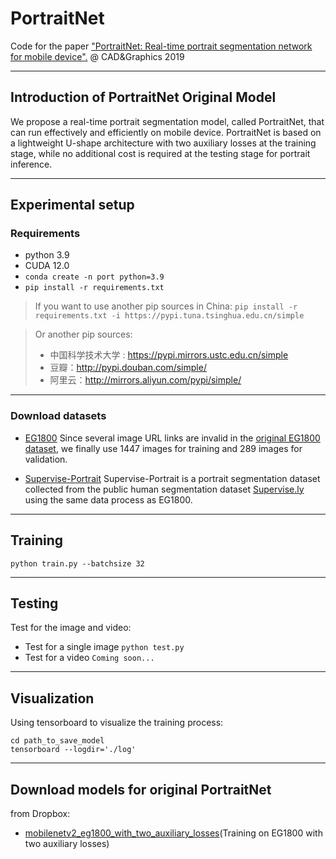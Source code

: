 # PortraitNet

Code for the paper ["PortraitNet: Real-time portrait segmentation network for mobile device".](https://www.sciencedirect.com/science/article/pii/S0097849319300305) @ CAD&Graphics 2019

---
## Introduction of PortraitNet Original Model

We propose a real-time portrait segmentation model, called PortraitNet, that can run effectively and efficiently on mobile device. PortraitNet is based on a lightweight U-shape architecture with two auxiliary losses at the training stage, while no additional cost is required at the testing stage for portrait inference. 

---
## Experimental setup

### Requirements
- python 3.9
- CUDA 12.0
- `conda create -n port python=3.9`
- `pip install -r requirements.txt`
> If you want to use another pip sources in China:
> `pip install -r requirements.txt -i https://pypi.tuna.tsinghua.edu.cn/simple`

> Or another pip sources:
> - 中国科学技术大学 : https://pypi.mirrors.ustc.edu.cn/simple
> - 豆瓣：http://pypi.douban.com/simple/
> - 阿里云：http://mirrors.aliyun.com/pypi/simple/ 

---
### Download datasets
- [EG1800](https://pan.baidu.com/s/1myEBdEmGz6ufniU3i1e6Uw) Since several image URL links are invalid in the [original EG1800 dataset](http://xiaoyongshen.me/webpage_portrait/index.html), we finally use 1447 images for training and 289 images for validation. 

- [Supervise-Portrait](https://pan.baidu.com/s/1uBtCsLj156e_iy3DtkvjQQ) Supervise-Portrait is a portrait segmentation dataset collected from the public human segmentation dataset [Supervise.ly](https://supervise.ly/) using the same data process as EG1800.

---
## Training

```
python train.py --batchsize 32 
```

---
## Testing

Test for the image and video:
- Test for a single image
`python test.py`
- Test for a video
`Coming soon...`

---
## Visualization
Using tensorboard to visualize the training process:
```
cd path_to_save_model
tensorboard --logdir='./log'
```

---
## Download models for original PortraitNet
from Dropbox:
- [mobilenetv2_eg1800_with_two_auxiliary_losses](https://cuhko365-my.sharepoint.com/:f:/g/personal/223010087_link_cuhk_edu_cn/Emo4pKMY1MpDqN9_t44jy-sB7_V5LWIgjWqLMwVLxUddhA?e=qg6Ex7)(Training on EG1800 with two auxiliary losses)
